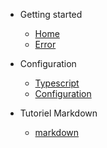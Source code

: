 <!-- docs/_navbar -->

* Getting started

	* [Home](/)
	* [Error](error.md)

* Configuration
	* [Typescript](typeScriptClass.md)
	* [Configuration](info.md)


* Tutoriel Markdown
    * [markdown](markdown-tutorial/informationen.md)